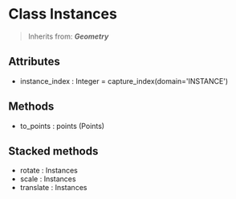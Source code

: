 
# Class Instances

> Inherits from: ***Geometry***

## Attributes



- instance_index : Integer = capture_index(domain='INSTANCE')



## Methods



- to_points : points (Points)



## Stacked methods



- rotate : Instances
- scale : Instances
- translate : Instances



